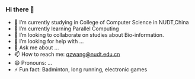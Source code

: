 ### Hi there 👋

<!--
**WangQingzhe/WangQingzhe** is a ✨ _special_ ✨ repository because its `README.md` (this file) appears on your GitHub profile.

Here are some ideas to get you started:
-->
- 🔭 I’m currently studying in College of Computer Science in NUDT,China
- 🌱 I’m currently learning Parallel Computing
- 👯 I’m looking to collaborate on studies about Bio-information.
- 🤔 I’m looking for help with ...
- 💬 Ask me about ...
- 📫 How to reach me: qzwang@nudt.edu.cn
- 😄 Pronouns: ...
- ⚡ Fun fact: Badminton, long running, electronic games

